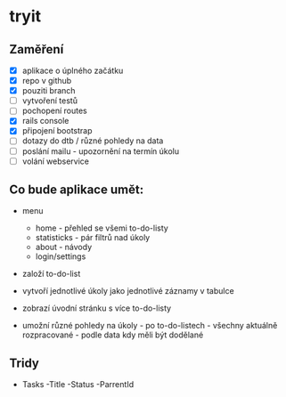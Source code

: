 # tryit

## Zaměření
- [x] aplikace o úplného začátku
- [x] repo v github
- [x] pouziti branch
- [ ] vytvoření testů
- [ ] pochopení routes
- [x] rails console
- [x] připojení bootstrap
- [ ] dotazy do dtb / různé pohledy na data
- [ ] poslání mailu - upozornění na termín úkolu
- [ ] volání webservice

## Co bude aplikace umět:
- menu
	- home - přehled se všemi to-do-listy
	- statisticks - pár filtrů nad úkoly
	- about - návody
	- login/settings

- založí to-do-list
- vytvoří jednotlivé úkoly jako jednotlivé záznamy v tabulce
- zobrazí úvodní stránku s více to-do-listy
- umožní různé pohledy na úkoly 
		- po to-do-listech
		- všechny aktuálně rozpracované
		- podle data kdy měli být dodělané


## Tridy
- Tasks
	-Title
	-Status
	-ParrentId

